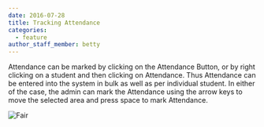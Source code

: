 ```yaml
---
date: 2016-07-28
title: Tracking Attendance
categories:
  - feature
author_staff_member: betty
---
```


Attendance can be marked by clicking on the Attendance Button, or by right clicking on a student and then clicking on Attendance. Thus Attendance can be entered into the system in bulk as well as per individual student. In either of the case, the admin can mark the Attendance using the arrow keys to move the selected area and press space to mark Attendance.

![Fair](esms.github.io/ESMS/images/attendance.png)

